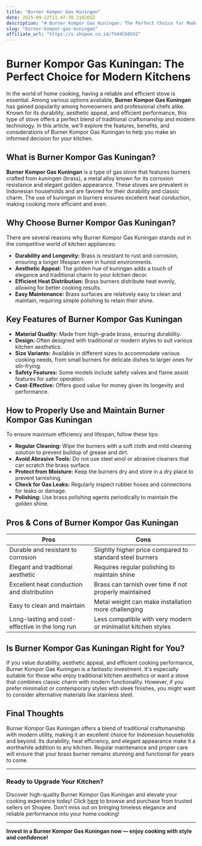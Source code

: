 ```yaml
---
title: "Burner Kompor Gas Kuningan"
date: 2025-09-22T21:47:38.318265Z
description: "# Burner Kompor Gas Kuningan: The Perfect Choice for Modern Kitchens..."
slug: "burner-kompor-gas-kuningan"
affiliate_url: "https://s.shopee.co.id/7V44C68VX2"
---
```

# Burner Kompor Gas Kuningan: The Perfect Choice for Modern Kitchens

In the world of home cooking, having a reliable and efficient stove is essential. Among various options available, **Burner Kompor Gas Kuningan** has gained popularity among homeowners and professional chefs alike. Known for its durability, aesthetic appeal, and efficient performance, this type of stove offers a perfect blend of traditional craftsmanship and modern technology. In this article, we'll explore the features, benefits, and considerations of Burner Kompor Gas Kuningan to help you make an informed decision for your kitchen.

## What is Burner Kompor Gas Kuningan?

**Burner Kompor Gas Kuningan** is a type of gas stove that features burners crafted from *kuningan* (brass), a metal alloy known for its corrosion resistance and elegant golden appearance. These stoves are prevalent in Indonesian households and are favored for their durability and classic charm. The use of kuningan in burners ensures excellent heat conduction, making cooking more efficient and even.

## Why Choose Burner Kompor Gas Kuningan?

There are several reasons why Burner Kompor Gas Kuningan stands out in the competitive world of kitchen appliances:

- **Durability and Longevity:** Brass is resistant to rust and corrosion, ensuring a longer lifespan even in humid environments.
- **Aesthetic Appeal:** The golden hue of kuningan adds a touch of elegance and traditional charm to your kitchen decor.
- **Efficient Heat Distribution:** Brass burners distribute heat evenly, allowing for better cooking results.
- **Easy Maintenance:** Brass surfaces are relatively easy to clean and maintain, requiring simple polishing to retain their shine.
  
## Key Features of Burner Kompor Gas Kuningan

- **Material Quality:** Made from high-grade brass, ensuring durability.
- **Design:** Often designed with traditional or modern styles to suit various kitchen aesthetics.
- **Size Variants:** Available in different sizes to accommodate various cooking needs, from small burners for delicate dishes to larger ones for stir-frying.
- **Safety Features:** Some models include safety valves and flame assist features for safer operation.
- **Cost-Effective:** Offers good value for money given its longevity and performance.

## How to Properly Use and Maintain Burner Kompor Gas Kuningan

To ensure maximum efficiency and lifespan, follow these tips:

- **Regular Cleaning:** Wipe the burners with a soft cloth and mild cleaning solution to prevent buildup of grease and dirt.
- **Avoid Abrasive Tools:** Do not use steel wool or abrasive cleaners that can scratch the brass surface.
- **Protect from Moisture:** Keep the burners dry and store in a dry place to prevent tarnishing.
- **Check for Gas Leaks:** Regularly inspect rubber hoses and connections for leaks or damage.
- **Polishing:** Use brass polishing agents periodically to maintain the golden shine.

## Pros & Cons of Burner Kompor Gas Kuningan

| **Pros**                                   | **Cons**                                 |
|--------------------------------------------|------------------------------------------|
| Durable and resistant to corrosion      | Slightly higher price compared to standard steel burners |
| Elegant and traditional aesthetic       | Requires regular polishing to maintain shine |
| Excellent heat conduction and distribution | Brass can tarnish over time if not properly maintained |
| Easy to clean and maintain               | Metal weight can make installation more challenging |
| Long-lasting and cost-effective in the long run | Less compatible with very modern or minimalist kitchen styles |

## Is Burner Kompor Gas Kuningan Right for You?

If you value durability, aesthetic appeal, and efficient cooking performance, Burner Kompor Gas Kuningan is a fantastic investment. It's especially suitable for those who enjoy traditional kitchen aesthetics or want a stove that combines classic charm with modern functionality. However, if you prefer minimalist or contemporary styles with sleek finishes, you might want to consider alternative materials like stainless steel.

## Final Thoughts

Burner Kompor Gas Kuningan offers a blend of traditional craftsmanship with modern utility, making it an excellent choice for Indonesian households and beyond. Its durability, heat efficiency, and elegant appearance make it a worthwhile addition to any kitchen. Regular maintenance and proper care will ensure that your brass burner remains stunning and functional for years to come.

---

### Ready to Upgrade Your Kitchen?

Discover high-quality Burner Kompor Gas Kuningan and elevate your cooking experience today! Click [here](https://s.shopee.co.id/7V44C68VX2) to browse and purchase from trusted sellers on Shopee. Don't miss out on bringing timeless elegance and reliable performance into your home cooking!

---

**Invest in a Burner Kompor Gas Kuningan now — enjoy cooking with style and confidence!**